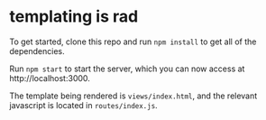 templating is rad
=================

To get started, clone this repo and run `npm install` to get all of the dependencies.

Run `npm start` to start the server, which you can now access at http://localhost:3000.

The template being rendered is `views/index.html`, and the relevant javascript is located in `routes/index.js`.